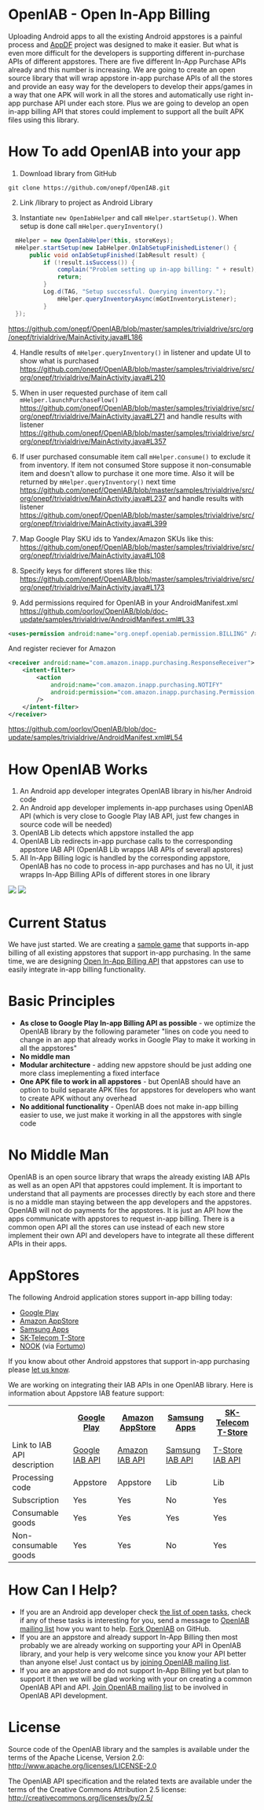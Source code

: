 OpenIAB - Open In-App Billing
=====

Uploading Android apps to all the existing Android appstores is a painful process and [AppDF](/onepf/AppDF) 
project was designed to make it easier. But what is even more difficult for the developers is 
supporting different in-purchase APIs of different appstores. There are five different In-App Purchase APIs 
already and this number is increasing. We are going to create an open source library that will wrap 
appstore in-app purchase APIs of all the stores and provide an easy way for the developers to develop 
their apps/games in a way that one APK will work in all the stores and automatically use right in-app 
purchase API under each store. Plus we are going to develop an open in-app billing API that stores 
could implement to support all the built APK files using this library.

How To add OpenIAB into your app
=====
1. Download library from GitHub
``` 
git clone https://github.com/onepf/OpenIAB.git
```

2. Link /library to project as Android Library

3. Instantiate ``` new OpenIabHelper ```  and call ``` mHelper.startSetup() ```. 
When setup is done call  ``` mHelper.queryInventory() ```
```java
  mHelper = new OpenIabHelper(this, storeKeys);
  mHelper.startSetup(new IabHelper.OnIabSetupFinishedListener() {
      public void onIabSetupFinished(IabResult result) {
          if (!result.isSuccess()) {
              complain("Problem setting up in-app billing: " + result);
              return;
          }
          Log.d(TAG, "Setup successful. Querying inventory.");
              mHelper.queryInventoryAsync(mGotInventoryListener);
          }
  });
```
https://github.com/onepf/OpenIAB/blob/master/samples/trivialdrive/src/org/onepf/trivialdrive/MainActivity.java#L186

4. Handle results of ``` mHelper.queryInventory() ``` in listener and update UI to show what is purchased
https://github.com/onepf/OpenIAB/blob/master/samples/trivialdrive/src/org/onepf/trivialdrive/MainActivity.java#L210

5. When in user requested purchase of item call  ``` mHelper.launchPurchaseFlow() ```
https://github.com/onepf/OpenIAB/blob/master/samples/trivialdrive/src/org/onepf/trivialdrive/MainActivity.java#L271
and handle results with listener
https://github.com/onepf/OpenIAB/blob/master/samples/trivialdrive/src/org/onepf/trivialdrive/MainActivity.java#L357

6. If user purchased consumable item call  ``` mHelper.consume() ```
to exclude it from inventory. If item not consumed Store suppose it non-consumable item and doesn't allow to purchase it one more time. Also it will be returned by ``` mHelper.queryInventory() ``` next time
https://github.com/onepf/OpenIAB/blob/master/samples/trivialdrive/src/org/onepf/trivialdrive/MainActivity.java#L237
and handle results with listener
https://github.com/onepf/OpenIAB/blob/master/samples/trivialdrive/src/org/onepf/trivialdrive/MainActivity.java#L399

7. Map Google Play SKU ids to Yandex/Amazon SKUs like this:
https://github.com/onepf/OpenIAB/blob/master/samples/trivialdrive/src/org/onepf/trivialdrive/MainActivity.java#L108

8. Specify keys for different stores like this:
https://github.com/onepf/OpenIAB/blob/master/samples/trivialdrive/src/org/onepf/trivialdrive/MainActivity.java#L173

9. Add permissions required for OpenIAB in your AndroidManifest.xml
https://github.com/oorlov/OpenIAB/blob/doc-update/samples/trivialdrive/AndroidManifest.xml#L33
```xml
<uses-permission android:name="org.onepf.openiab.permission.BILLING" />
```
And register reciever for Amazon
```xml
<receiver android:name="com.amazon.inapp.purchasing.ResponseReceiver">
    <intent-filter>
        <action
            android:name="com.amazon.inapp.purchasing.NOTIFY"
            android:permission="com.amazon.inapp.purchasing.Permission.NOTIFY"
        />
    </intent-filter>
</receiver>
```
https://github.com/oorlov/OpenIAB/blob/doc-update/samples/trivialdrive/AndroidManifest.xml#L54


How OpenIAB Works
=====
1. An Android app developer integrates OpenIAB library in his/her Android code 
2. An Android app developer implements in-app purchases using OpenIAB API (which is very close to Google Play IAB API, just few changes in source code will be needed) 
3. OpenIAB Lib detects which appstore installed the app 
4. OpenIAB Lib redirects in-app purchase calls to the corresponding appstore IAB API (OpenIAB Lib wrapps IAB APIs of severall apstores) 
5. All In-App Billing logic is handled by the corresponding appstore, OpenIAB has no code to process in-app purchases and has no UI, it just wrapps In-App Billing APIs of different stores in one library 

<img src="http://www.onepf.org/img/openiabdiagram1.png">

<img src="http://www.onepf.org/img/openiabdiagram2.png">

Current Status
=====
We have just started. We are creating a [sample game](/onepf/OpenIAB/tree/master/samples/trivialdrive) that supports in-app billing of all existing appstores that support in-app purchasing. In the same time, we are designing 
[Open In-App Billing API](http://www.github.com/onepf/OpenIAB/blob/master/specification/openms_spec_1_0.md) that appstores can use to easily integrate in-app billing functionality.

Basic Principles
=====
* **As close to Google Play In-app Billing API as possible** - we optimize the OpenIAB library by the following parameter "lines on code you need to change in an app that already works in Google Play to make it working in all the appstores"
* **No middle man**
* **Modular architecture** - adding new appstore should be just adding one more class imeplementing a fixed interface
* **One APK file to work in all appstores** - but OpenIAB should have an option to build separate APK files for appstores for developers who want to create APK without any overhead
* **No additional functionality** - OpenIAB does not make in-app billing easier to use, we just make it working in all the appstores with single code

No Middle Man
=====
OpenIAB is an open source library that wraps the already existing IAB APIs as well as an open API that 
appstores could implement. It is important to understand that all payments are processes directly by 
each store and there is no a middle man staying between the app developers and the appstores. 
OpenIAB will not do payments for the appstores. It is just an API how the apps communicate with 
appstores to request in-app billing. There is a common open API all the stores can use instead of 
each new store implement their own API and developers have to integrate all these different APIs in their apps.

AppStores
=====
The following Android application stores support in-app billing today:
 * [Google Play](https://play.google.com/apps/publish/)
 * [Amazon AppStore](https://developer.amazon.com/welcome.html)
 * [Samsung Apps](http://seller.samsungapps.com/)
 * [SK-Telecom T-Store](http://dev.tstore.co.kr/devpoc/main/main.omp)
 * [NOOK](https://nookdeveloper.barnesandnoble.com/) (via [Fortumo](http://smsfortumo.ru/))
 
If you know about other Android appstores that support in-app purchasing 
please [let us know](http://groups.google.com/group/opf_openiab).

We are working on integrating their IAB APIs in one OpenIAB library. Here is information about
Appstore IAB feature support:
<table>
  <tr>
    <th></th>
    <th><a href="https://play.google.com/apps/publish/">Google Play</a></th>
    <th><a href="https://developer.amazon.com/welcome.html">Amazon AppStore</a></th>
    <th><a href="http://seller.samsungapps.com/">Samsung Apps</a></th>
    <th><a href="http://dev.tstore.co.kr/devpoc/main/main.omp">SK-Telecom T-Store</a></th>
  </tr>
  <tr>
    <td>Link to IAB API description</td>
    <td><a href="http://developer.android.com/google/play/billing/index.html">Google IAB API</a></td>
    <td><a href="https://developer.amazon.com/sdk/in-app-purchasing.html">Amazon IAB API</a></td>
    <td><a href="http://developer.samsung.com/android/tools-sdks/In-App-Purchase-Library">Samsung IAB API</a></td>
    <td><a href="http://dev.tstore.co.kr/devpoc/guide/guideProd.omp#a1_5">T-Store IAB API</a></td>
  </tr>
  <tr>
    <td>Processing code</td>
    <td>Appstore</td>
    <td>Appstore</td>
    <td>Lib</td>
    <td>Lib</td>
  </tr>
  <tr>
    <td>Subscription</td>
    <td>Yes</td>
    <td>Yes</td>
    <td>No</td>
    <td>Yes</td>
  </tr>
  <tr>
    <td>Consumable goods</td>
    <td>Yes</td>
    <td>Yes</td>
    <td>Yes</td>
    <td>Yes</td>
  </tr>
  <tr>
    <td>Non-consumable goods</td>
    <td>Yes</td>
    <td>Yes</td>
    <td>No</td>
    <td>Yes</td>
  </tr>
</table>

How Can I Help?
=====
* If you are an Android app developer check <a href="https://github.com/onepf/OpenIAB/issues?labels=open+tasks&state=open">the list of open tasks</a>, check if any of these tasks is interesting for you, send a message to <a href="http://groups.google.com/group/opf_openiab">OpenIAB mailing list</a> how you want to help. <a href="https://github.com/onepf/OpenIAB">Fork OpenIAB</a> on GitHub. 
* If you are an appstore and already support In-App Billing then most probably we are already working on supporting your API in OpenIAB library, and your help is very welcome since you know your API better than anyone else! Just contact us by <a href="http://groups.google.com/group/opf_openiab">joining OpenIAB mailing list</a>. 
* If you are an appstore and do not support In-App Billing yet but plan to support it then we will be glad working with your on creating a common OpenIAB API and API. <a href="http://groups.google.com/group/opf_openiab">Join OpenIAB mailing list</a> to be involved in OpenIAB API development. 

License
=====
Source code of the OpenIAB library and the samples is available under the terms of the Apache License, Version 2.0:  
http://www.apache.org/licenses/LICENSE-2.0

The OpenIAB API specification and the related texts are available under the terms of the Creative Commons Attribution 2.5 license:  
http://creativecommons.org/licenses/by/2.5/

